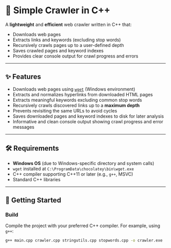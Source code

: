 # 🚀 Simple Crawler in C++

A **lightweight** and **efficient** web crawler written in C++ that:

- Downloads web pages
- Extracts links and keywords (excluding stop words)
- Recursively crawls pages up to a user-defined depth  
- Saves crawled pages and keyword indexes  
- Provides clear console output for crawl progress and errors  

---

## ✨ Features

- Downloads web pages using [`wget`](https://eternallybored.org/misc/wget/) (Windows environment)  
- Extracts and normalizes hyperlinks from downloaded HTML pages  
- Extracts meaningful keywords excluding common stop words  
- Recursively crawls discovered links up to a **maximum depth**  
- Prevents revisiting the same URLs to avoid cycles  
- Saves downloaded pages and keyword indexes to disk for later analysis  
- Informative and clean console output showing crawl progress and error messages  

---

## 🛠 Requirements

- **Windows OS** (due to Windows-specific directory and system calls)  
- `wget` installed at `C:\ProgramData\chocolatey\bin\wget.exe`  
- C++ compiler supporting C++11 or later (e.g., `g++`, MSVC)  
- Standard C++ libraries  

---

## 🚀 Getting Started

### Build

Compile the project with your preferred C++ compiler. For example, using `g++`:

```bash
g++ main.cpp crawler.cpp stringutils.cpp stopwords.cpp -o crawler.exe


